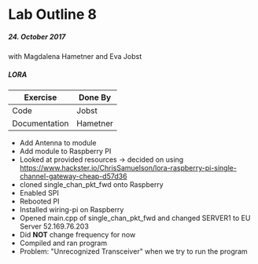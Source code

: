 # Lab Outline 8
##### 24. October 2017
with Magdalena Hametner and Eva Jobst

##### LORA

| Exercise                | Done By           |
|----------               |-------------      |
| Code                    | Jobst             |
| Documentation           | Hametner          |

- Add Antenna to module
- Add module to Raspberry PI
- Looked at provided resources -> decided on using https://www.hackster.io/ChrisSamuelson/lora-raspberry-pi-single-channel-gateway-cheap-d57d36
- cloned single_chan_pkt_fwd onto Raspberry
- Enabled SPI
- Rebooted PI
- Installed wiring-pi on Raspberry
- Opened main.cpp of single_chan_pkt_fwd and changed SERVER1 to EU Server 52.169.76.203
- Did **NOT** change frequency for now
- Compiled and ran program
- Problem: "Unrecognized Transceiver" when we try to run the program
